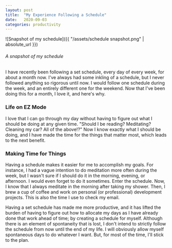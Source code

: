 ```yaml
---
layout: post
title:  "My Experience Following a Schedule"
date:   2020-09-03
categories: productivity
---
```


![Snapshot of my schedule]({{ "/assets/schedule snapshot.png" | absolute_url }})
###### A snapshot of my schedule ######

I have recently been following a set schedule, every day of every week, for about a month now. I've always had some inkling of a schedule, but I never followed anything so rigorous until now. I would follow one schedule during the week, and an entirely different one for the weekend. Now that I've been doing this for a month, I love it, and here's why.

### Life on EZ Mode ###
I love that I can go through my day without having to figure out what I should be doing at any given time. "Should I be reading? Meditating? Cleaning my car? All of the above!?" Now I know exactly what I should be doing, and I have made the time for the things that matter most, which leads to the next benefit.

### Making Time for Things ###
Having a schedule makes it easier for me to accomplish my goals. For instance, I had a vague intention to do meditation more often during the week, but I wasn't sure if I should do it in the morning, evening, or afternoon. I would even forget to do it sometimes. Enter the schedule. Now, I know that I always meditate in the morning after taking my shower. Then, I brew a cup of coffee and work on personal (or professional) development projects. This is also the time I use to check my email.

Having a set schedule has made me more productive, and it has lifted the burden of having to figure out how to allocate my days as I have already done that work ahead of time; by creating a schedule for myself. Although there is an element of spontaneity that is lost, I don't intend to strictly follow the schedule from now until the end of my life. I will obviously allow myself spontaneous days to do whatever I want. But, for most of the time, I'll stick to the plan.